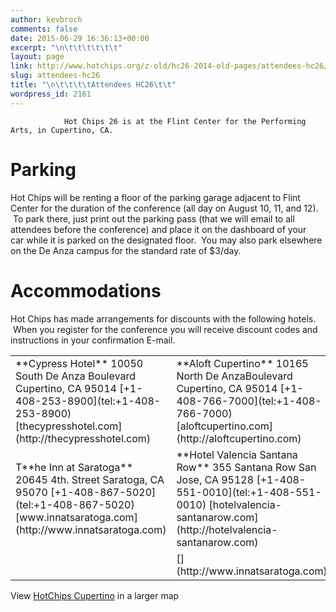 ```yaml
---
author: kevbroch
comments: false
date: 2015-06-29 16:36:13+00:00
excerpt: "\n\t\t\t\t\t\t"
layout: page
link: http://www.hotchips.org/z-old/hc26-2014-old-pages/attendees-hc26/
slug: attendees-hc26
title: "\n\t\t\t\tAttendees HC26\t\t"
wordpress_id: 2161
---
```



				Hot Chips 26 is at the Flint Center for the Performing Arts, in Cupertino, CA.


# Parking


Hot Chips will be renting a floor of the parking garage adjacent to Flint Center for the duration of the conference (all day on August 10, 11, and 12).  To park there, just print out the parking pass (that we will email to all attendees before the conference) and place it on the dashboard of your car while it is parked on the designated floor.  You may also park elsewhere on the De Anza campus for the standard rate of $3/day.


# Accommodations


Hot Chips has made arrangements for discounts with the following hotels.  When you register for the conference you will receive discount codes and instructions in your confirmation E-mail.
<table >
<tbody >
<tr >

<td >**Cypress Hotel**
10050 South De Anza Boulevard
Cupertino, CA 95014
[+1-408-253-8900](tel:+1-408-253-8900)
[thecypresshotel.com](http://thecypresshotel.com)
</td>

<td >**Aloft Cupertino**
10165 North De AnzaBoulevard
Cupertino, CA 95014
[+1-408-766-7000](tel:+1-408-766-7000)
[aloftcupertino.com](http://aloftcupertino.com)
</td>

<td >**Moorpark Hotel**
4241 Moorpark Avenue
San Jose, CA 95129
[+1-408-864-0300](tel:+1-408-864-0300)
[moorparkhotel.com](http://moorparkhotel.com)
</td>
</tr>
<tr >

<td >T**he Inn at Saratoga**
20645 4th. Street
Saratoga, CA 95070
[+1-408-867-5020](tel:+1-408-867-5020)
[www.innatsaratoga.com](http://www.innatsaratoga.com)
</td>

<td >**Hotel Valencia Santana Row**
355 Santana Row
San Jose, CA 95128
[+1-408-551-0010](tel:+1-408-551-0010)
[hotelvalencia-santanarow.com](http://hotelvalencia-santanarow.com)
</td>

<td >
</td>
</tr>
<tr >

<td >
</td>

<td >[‎](http://www.innatsaratoga.com)
</td>

<td >
</td>
</tr>
</tbody>
</table>

View [HotChips Cupertino](https://www.google.com/maps/ms?msa=0&msid=215113984249586975906.0004c13509d72f753c786&hl=en&ie=UTF8&t=m&ll=37.321574,-122.00489&spn=0.136513,0.272942&z=12&source=embed) in a larger map		

